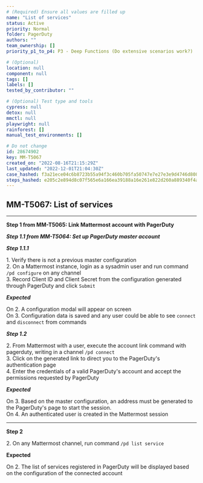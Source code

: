 ```yaml
---
# (Required) Ensure all values are filled up
name: "List of services"
status: Active
priority: Normal
folder: PagerDuty
authors: ""
team_ownership: []
priority_p1_to_p4: P3 - Deep Functions (Do extensive scenarios work?)

# (Optional)
location: null
component: null
tags: []
labels: []
tested_by_contributor: ""

# (Optional) Test type and tools
cypress: null
detox: null
mmctl: null
playwright: null
rainforest: []
manual_test_environments: []

# Do not change
id: 28674902
key: MM-T5067
created_on: "2022-08-16T21:15:29Z"
last_updated: "2022-12-01T21:04:30Z"
case_hashed: f3a21ece04c6b8723b55a94f3c460b705fa50747e7e27e3e9d4746d8081828e08f03bc0adc9ef3f8c8ec444bf269e253
steps_hashed: e205c2e894d8c07f565e6a166ea39188a16e261e822d260a889340f4ad73e148a6d3417c83045d64a02d31c653be60d6
---
```


<!-- (Auto-generated) Based on frontmatter's "key" and "name" -->

## MM-T5067: List of services

---

**Step 1 from MM-T5065: Link Mattermost account with PagerDuty**

<!-- (Auto-generated) Note: Steps 1.1 to 1.2 should not be updated here. Instead, modify directly to the referenced MM-T5065 test case. -->

_**Step 1.1 from MM-T5064: Set up PagerDuty master account**_

<!-- (Auto-generated) Note: Step 1.1.1 should not be updated here. Instead, modify directly to the referenced MM-T5064 test case. -->

_**Step 1.1.1**_

1\. Verify there is not a previous master configuration\
2\. On a Mattermost instance, login as a sysadmin user and run command `/pd configure` on any channel\
3\. Record Client ID and Client Secret from the configuration generated through PagerDuty and click `Submit`

_**Expected**_

On 2. A configuration modal will appear on screen\
On 3. Configuration data is saved and any user could be able to see `connect` and `disconnect` from commands

_**Step 1.2**_

2\. From Mattermost with a user, execute the account link command with pagerduty, writing in a channel `/pd connect`\
3\. Click on the generated link to direct you to the PagerDuty's authentication page\
4\. Enter the credentials of a valid PagerDuty's account and accept the permissions requested by PagerDuty

_**Expected**_

On 3. Based on the master configuration, an address must be generated to the PagerDuty's page to start the session.\
On 4. An authenticated user is created in the Mattermost session

---

**Step 2**

2\. On any Mattermost channel, run command `/pd list service`

**Expected**

On 2. The list of services registered in PagerDuty will be displayed based on the configuration of the connected account

